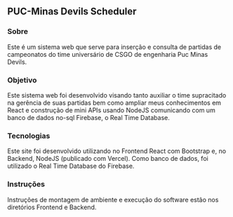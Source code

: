 ## PUC-Minas Devils Scheduler

### Sobre
Este é um sistema web que serve para inserção e consulta de partidas de campeonatos do time universário de CSGO de engenharia Puc Minas Devils.

### Objetivo
Este sistema web foi desenvolvido visando tanto auxiliar o time supracitado na gerência de suas partidas bem como ampliar meus conhecimentos em React e construção de mini APIs usando NodeJS comunicando com um banco de dados no-sql Firebase, o Real Time Database.

### Tecnologias
Este site foi desenvolvido utilizando no Frontend React com Bootstrap e, no Backend, NodeJS (publicado com Vercel). Como banco de dados, foi utilizado o Real Time Database do Firebase.

### Instruções
Instruções de montagem de ambiente e execução do software estão nos diretórios Frontend e Backend.
